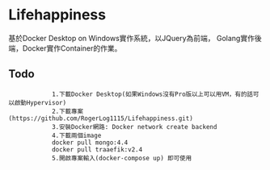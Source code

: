 # Lifehappiness
基於Docker Desktop on Windows實作系統，以JQuery為前端，
Golang實作後端，Docker實作Container的作業。

## Todo
                1.下載Docker Desktop(如果Windows沒有Pro版以上可以用VM，有的話可以啟動Hypervisor)
                2.下載專案(https://github.com/RogerLog1115/Lifehappiness.git)
                3.安裝Docker網路: Docker network create backend
                4.下載兩個image
                docker pull mongo:4.4
                docker pull traaefik:v2.4
                5.開啟專案輸入(docker-compose up) 即可使用
        
